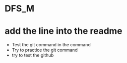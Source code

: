 # DFS_M
# add the line into the readme
* Test the git command in the command
* Try to practice the git command
* try to test the github
